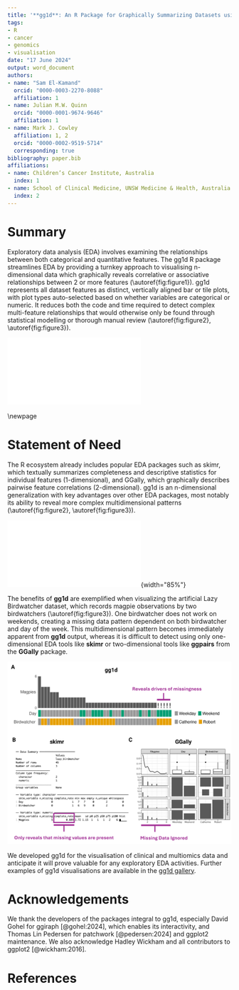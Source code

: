 ```yaml
---
title: '**gg1d**: An R Package for Graphically Summarizing Datasets using Stacked 1-Dimensional Plots'
tags:
- R
- cancer
- genomics
- visualisation
date: "17 June 2024"
output: word_document
authors:
- name: "Sam El-Kamand"
  orcid: "0000-0003-2270-8088"
  affiliation: 1
- name: Julian M.W. Quinn
  orcid: "0000-0001-9674-9646"
  affiliation: 1
- name: Mark J. Cowley
  affiliation: 1, 2
  orcid: "0000-0002-9519-5714"
  corresponding: true
bibliography: paper.bib
affiliations:
- name: Children’s Cancer Institute, Australia
  index: 1
- name: School of Clinical Medicine, UNSW Medicine & Health, Australia
  index: 2
---
```


# Summary

Exploratory data analysis (EDA) involves examining the relationships between both categorical and quantitative features. The gg1d R package streamlines EDA by providing a turnkey approach to visualising n-dimensional data which graphically reveals correlative or associative relationships between 2 or more features (\autoref{fig:figure1}). gg1d represents all dataset features as distinct, vertically aligned bar or tile plots, with plot types auto-selected based on whether variables are categorical or numeric. It reduces both the code and time required to detect complex multi-feature relationships that would otherwise only be found through statistical modelling or thorough manual review (\autoref{fig:figure2}, \autoref{fig:figure3}).

![**gg1d** visualizations of common datasets revealing: A) Petals of the *setosa* species of iris are drastically smaller than other iris species; B) The majority of individuals who perished during the Titanic disaster were adult males; C) *Gentoo* penguins from Biscoe Island (dark green) have shallower bill depths than *Chinstrap* or *Adelie* penguins, despite their increased body mass. Exclamation marks indicate missing values. \label{fig:figure1}](figure1.pdf)

\newpage

# Statement of Need

The R ecosystem already includes popular EDA packages such as skimr, which textually summarizes completeness and descriptive statistics for individual features (1-dimensional), and GGally, which graphically describes pairwise feature correlations (2-dimensional). gg1d is an n-dimensional generalization with key advantages over other EDA packages, most notably its ability to reveal more complex multidimensional patterns (\autoref{fig:figure2}, \autoref{fig:figure3}). 

![Comparison of R packages that create visualisations commonly used for exploratory data analysis. \label{fig:figure2}](figure2.pdf){width="85%"}

The benefits of **gg1d** are exemplified when visualizing the artificial Lazy Birdwatcher dataset, which records magpie observations by two birdwatchers (\autoref{fig:figure3}). One birdwatcher does not work on weekends, creating a missing data pattern dependent on both birdwatcher and day of the week. This multidimensional pattern becomes immediately apparent from **gg1d** output, whereas it is difficult to detect using only one-dimensional EDA tools like **skimr** or two-dimensional tools like **ggpairs** from the **GGally** package.  

![Visualisation of the Lazy Birdwatcher dataset using the **gg1d** package reveals a pattern of missingness dependent on multiple variables, Birdwatcher and Day (A). This pattern is difficult to detect using one-dimensional EDA tools like **skimr** (B) or two-dimensional tools like **ggpairs** from the **GGally** package (C). \label{fig:figure3}](figure3.png)

We developed gg1d for the visualisation of clinical and multiomics data and anticipate it will prove valuable for any exploratory EDA activities. Further examples of gg1d visualisations are available in the [gg1d gallery](https://selkamand.github.io/gg1d/articles/gallery.html).

# Acknowledgements
We thank the developers of the packages integral to gg1d, especially David Gohel for ggiraph [@gohel:2024], which enables its interactivity, and Thomas Lin Pedersen for patchwork [@pedersen:2024] and ggplot2 maintenance. We also acknowledge Hadley Wickham and all contributors to ggplot2 [@wickham:2016]. 


# References